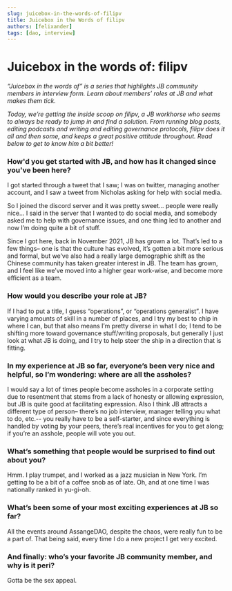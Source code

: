 ```yaml
---
slug: juicebox-in-the-words-of-filipv
title: Juicebox in the Words of filipv
authors: [felixander]
tags: [dao, interview]
---
```


# Juicebox in the words of: filipv

*“Juicebox in the words of” is a series that highlights JB community members in interview form. Learn about members’ roles at JB and what makes them tick.*

*Today, we’re getting the inside scoop on filipv, a JB workhorse who seems to always be ready to jump in and find a solution. From running blog posts, editing podcasts and writing and editing governance protocols, filipv does it all and then some, and keeps a great positive attitude throughout. Read below to get to know him a bit better!*

### How'd you get started with JB, and how has it changed since you've been here?

I got started through a tweet that I saw; I was on twitter, managing another account, and I saw a tweet from Nicholas asking for help with social media.

So I joined the discord server and it was pretty sweet… people were really nice… I said in the server that I wanted to do social media, and somebody asked me to help with governance issues, and one thing led to another and now I’m doing quite a bit of stuff.

Since I got here, back in November 2021, JB has grown a lot. That’s led to a few things– one is that the culture has evolved, it’s gotten a bit more serious and formal, but we’ve also had a really large demographic shift as the Chinese community has taken greater interest in JB. The team has grown, and I feel like we’ve moved into a higher gear work-wise, and become more efficient as a team.

### How would you describe your role at JB?

If I had to put a title, I guess “operations”, or “operations generalist”. I have varying amounts of skill in a number of places, and I try my best to chip in where I can, but that also means I’m pretty diverse in what I do; I tend to be shifting more toward governance stuff/writing proposals, but generally I just look at what JB is doing, and I try to help steer the ship in a direction that is fitting.

### In my experience at JB so far, everyone’s been very nice and helpful, so I’m wondering: where are all the assholes?

I would say a lot of times people become assholes in a corporate setting due to resentment that stems from a lack of honesty or allowing expression, but JB is quite good at facilitating expression. Also I think JB attracts a different type of person– there’s no job interview, manager telling you what to do, etc.-- you really have to be a self-starter, and since everything is handled by voting by your peers, there’s real incentives for you to get along; if you’re an asshole, people will vote you out.

### What’s something that people would be surprised to find out about you?

Hmm. I play trumpet, and I worked as a jazz musician in New York. I’m getting to be a bit of a coffee snob as of late. Oh, and at one time I was nationally ranked in yu-gi-oh.

### What’s been some of your most exciting experiences at JB so far?

All the events around AssangeDAO, despite the chaos, were really fun to be a part of. That being said, every time I do a new project I get very excited.

### And finally: who’s your favorite JB community member, and why is it peri?

Gotta be the sex appeal.
